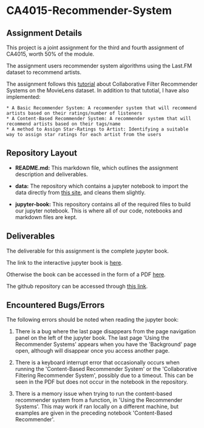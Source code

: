 # CA4015-Recommender-System

## Assignment Details

This project is a joint assignment for the third and fourth assignment of CA4015, worth 50% of the module.

The assignment users recommender system algorithms using the Last.FM dataset to recommend artists.

The assignment follows this [tutorial](https://developers.google.com/machine-learning/recommendation) about Collaborative Filter Recommender Systems on the MovieLens dataset. 
In addition to that tutotial, I have also implemented:

    * A Basic Recommender System: A recommender system that will recommend artists based on their ratings/number of listeners
    * A Content-Based Recommender System: A recommender system that will recommend artists based on their tags/name
    * A method to Assign Star-Ratings to Artist: Identifying a suitable way to assign star ratings for each artist from the users


## Repository Layout

* <b>README.md:</b> This markdown file, which outlines the assignment description and deliverables.

* <b>data:</b> The repository which contains a jupyter notebook to import the data directly from [this site](https://grouplens.org/datasets/hetrec-2011/), and cleans them slightly.

* <b>jupyter-book:</b> This repository contains all of the required files to build our jupyter notebook. This is where all of our code, notebooks and markdown files are kept.


## Deliverables

The deliverable for this assignment is the complete jupyter book.

The link to the interactive jupyter book is [here](https://laramurphyyx.github.io/CA4015-Recommender-System/Introduction.html).

Otherwise the book can be accessed in the form of a PDF [here]().

The github repository can be accessed through [this link](https://github.com/laramurphyyx/CA4015-Recommender-System).

## Encountered Bugs/Errors

The following errors should be noted when reading the jupyter book:

1. There is a bug where the last page disappears from the page navigation panel on the left of the jupyter book. The last page 'Using the Recommender Systems' appears when you have the 'Background' page open, although will disappear once you access another page.

3. There is a keyboard interrupt error that occasionally occurs when running the 'Content-Based Recommender System' or the 'Collaborative Filtering Recommender System', possibly due to a timeout. This can be seen in the PDF but does not occur in the notebook in the repository.

4. There is a memory issue when trying to run the content-based recommender system from a function, in 'Using the Recommender Systems'. This may work if ran locally on a different machine, but examples are given in the preceding notebook 'Content-Based Recommender'.
